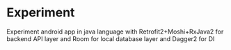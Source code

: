 # Experiment
Experiment android app in java language with Retrofit2+Moshi+RxJava2 for backend API layer and Room for local database layer and  Dagger2 for DI
